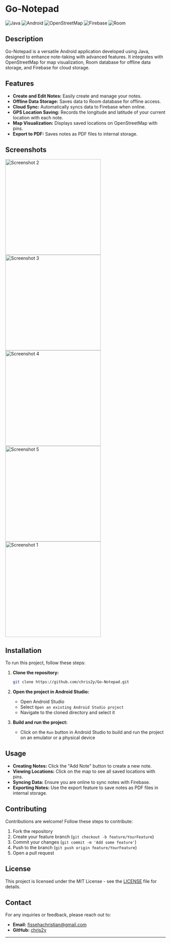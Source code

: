 # Go-Notepad

![Java](https://img.shields.io/badge/Java-ED8B00?style=for-the-badge&logo=java&logoColor=white)
![Android](https://img.shields.io/badge/Android-3DDC84?style=for-the-badge&logo=android&logoColor=white)
![OpenStreetMap](https://img.shields.io/badge/OpenStreetMap-7BBA41?style=for-the-badge&logo=openstreetmap&logoColor=white)
![Firebase](https://img.shields.io/badge/Firebase-FFCA28?style=for-the-badge&logo=firebase&logoColor=white)
![Room](https://img.shields.io/badge/Room-29434E?style=for-the-badge&logo=android&logoColor=white)

## Description

Go-Notepad is a versatile Android application developed using Java, designed to enhance note-taking with advanced features. It integrates with OpenStreetMap for map visualization, Room database for offline data storage, and Firebase for cloud storage. 

## Features

- **Create and Edit Notes:** Easily create and manage your notes.
- **Offline Data Storage:** Saves data to Room database for offline access.
- **Cloud Sync:** Automatically syncs data to Firebase when online.
- **GPS Location Saving:** Records the longitude and latitude of your current location with each note.
- **Map Visualization:** Displays saved locations on OpenStreetMap with pins.
- **Export to PDF:** Saves notes as PDF files to internal storage.

## Screenshots
<img src="https://github.com/chris2y/Go-Notepad/assets/105220772/75745b5f-7db7-4b9e-b39b-9900d847eeb3" alt="Screenshot 2" width="300"/>


<img src="https://github.com/chris2y/Go-Notepad/assets/105220772/000319cd-bb68-44b1-98f6-e529b238e093" alt="Screenshot 3" width="300"/>
<img src="https://github.com/chris2y/Go-Notepad/assets/105220772/93e00d29-f85b-410d-8566-633700bebeee" alt="Screenshot 4" width="300"/>
<img src="https://github.com/chris2y/Go-Notepad/assets/105220772/7e097a53-2333-4fbf-b66a-2b546d1f4696" alt="Screenshot 5" width="300"/>
<img src="https://github.com/chris2y/Go-Notepad/assets/105220772/28d2f2e7-6ed4-4840-8da1-e5b620962bf6" alt="Screenshot 1" width="300"/>

## Installation

To run this project, follow these steps:

1. **Clone the repository:**

    ```sh
    git clone https://github.com/chris2y/Go-Notepad.git
    ```

2. **Open the project in Android Studio:**

    - Open Android Studio
    - Select `Open an existing Android Studio project`
    - Navigate to the cloned directory and select it

3. **Build and run the project:**

    - Click on the `Run` button in Android Studio to build and run the project on an emulator or a physical device

## Usage

- **Creating Notes:** Click the "Add Note" button to create a new note.
- **Viewing Locations:** Click on the map to see all saved locations with pins.
- **Syncing Data:** Ensure you are online to sync notes with Firebase.
- **Exporting Notes:** Use the export feature to save notes as PDF files in internal storage.

## Contributing

Contributions are welcome! Follow these steps to contribute:

1. Fork the repository
2. Create your feature branch (`git checkout -b feature/YourFeature`)
3. Commit your changes (`git commit -m 'Add some feature'`)
4. Push to the branch (`git push origin feature/YourFeature`)
5. Open a pull request

## License

This project is licensed under the MIT License - see the [LICENSE](LICENSE) file for details.

## Contact

For any inquiries or feedback, please reach out to:

- **Email:** fissehachristian@gmail.com
- **GitHub:** [chris2y](https://github.com/chris2y)

---

